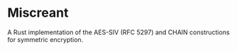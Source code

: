 # Miscreant

A Rust implementation of the AES-SIV (RFC 5297) and CHAIN constructions for
symmetric encryption.

